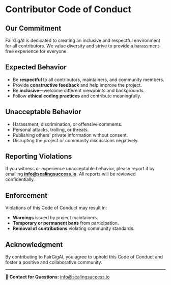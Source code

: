 # Contributor Code of Conduct

## **Our Commitment**
FairGigAI is dedicated to creating an inclusive and respectful environment for all contributors. We value diversity and strive to provide a harassment-free experience for everyone.

## **Expected Behavior**
- Be **respectful** to all contributors, maintainers, and community members.
- Provide **constructive feedback** and help improve the project.
- Be **inclusive**—welcome different viewpoints and backgrounds.
- Follow **ethical coding practices** and contribute meaningfully.

## **Unacceptable Behavior**
- Harassment, discrimination, or offensive comments.
- Personal attacks, trolling, or threats.
- Publishing others' private information without consent.
- Disrupting the project or community discussions negatively.

## **Reporting Violations**
If you witness or experience unacceptable behavior, please report it by emailing **info@scalingsuccess.io**. All reports will be reviewed confidentially.

## **Enforcement**
Violations of this Code of Conduct may result in:
- **Warnings** issued by project maintainers.
- **Temporary or permanent bans** from participation.
- **Removal of contributions** violating community standards.

## **Acknowledgment**
By contributing to FairGigAI, you agree to uphold this Code of Conduct and foster a positive and collaborative community.

---

📩 **Contact for Questions:** info@scalingsuccess.io

